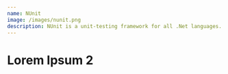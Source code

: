 ```yaml
---
name: NUnit
image: /images/nunit.png
description: NUnit is a unit-testing framework for all .Net languages. Initially ported from JUnit, the current production release, version 2.6, is the seventh major release of this xUnit based unit testing tool for Microsoft .NET. It is written entirely in C# and has been completely redesigned to take advantage of many .NET language features, for example custom attributes and other reflection related capabilities. NUnit brings xUnit to all .NET languages.
---
```


# Lorem Ipsum 2
